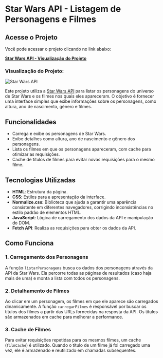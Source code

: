 # Star Wars API - Listagem de Personagens e Filmes

## Acesse o Projeto

Você pode acessar o projeto clicando no link abaixo:

[**Star Wars API - Visualização do Projeto**](https://devrafcks.github.io/Star-Wars-Api/)

### Visualização do Projeto:

![Star Wars API](https://github.com/user-attachments/assets/de3ae772-a935-4e11-8c1c-1064d670dd4b)

Este projeto utiliza a [Star Wars API](https://swapi.dev/) para listar os personagens do universo de Star Wars e os filmes nos quais eles apareceram. O objetivo é fornecer uma interface simples que exibe informações sobre os personagens, como altura, ano de nascimento, gênero e filmes.

## Funcionalidades

- Carrega e exibe os personagens de Star Wars.
- Exibe detalhes como altura, ano de nascimento e gênero dos personagens.
- Lista os filmes em que os personagens apareceram, com cache para otimizar as requisições.
- Cache de títulos de filmes para evitar novas requisições para o mesmo filme.

## Tecnologias Utilizadas

- **HTML**: Estrutura da página.
- **CSS**: Estilos para a apresentação da interface.
- **Normalize.css**: Biblioteca que ajuda a garantir uma aparência consistente em diferentes navegadores, corrigindo inconsistências no estilo padrão de elementos HTML.
- **JavaScript**: Lógica de carregamento dos dados da API e manipulação do DOM.
- **Fetch API**: Realiza as requisições para obter os dados da API.


## Como Funciona

### 1. Carregamento dos Personagens
A função `listarPersonagens` busca os dados dos personagens através da API da Star Wars. Ela percorre todas as páginas de resultados (caso haja mais de uma) e monta a lista com todos os personagens.

### 2. Detalhamento de Filmes
Ao clicar em um personagem, os filmes em que ele aparece são carregados dinamicamente. A função `carregarFilmes` é responsável por buscar os títulos dos filmes a partir das URLs fornecidas na resposta da API. Os títulos são armazenados em cache para melhorar a performance.

### 3. Cache de Filmes
Para evitar requisições repetidas para os mesmos filmes, um cache (`filmCache`) é utilizado. Quando o título de um filme já foi carregado uma vez, ele é armazenado e reutilizado em chamadas subsequentes.
